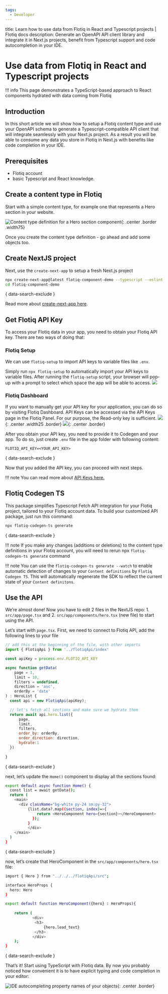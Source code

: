 ```yaml
---
tags:
  - Developer
---
```


title: Learn how to use data from Flotiq in React and Typescript projects | Flotiq docs
description: Generate an OpenAPI API client library and integrate it in Next.js projects, benefit from Typescript support and code autocompletion in your IDE.

# Use data from Flotiq in React and Typescript projects

!!! info
    This page demonstrates a TypeScript-based approach to React components hydrated with data coming from Flotiq


## Introduction

In this short article we will show how to setup a Flotiq content type and use your OpenAPI schema to generate a Typescript-compatible API client that will integrate seamlessly with your Next.js project. As a result you will be able to consume any data you store in Flotiq in Next.js with benefits like code completion in your IDE.

## Prerequisites

* Flotiq account
* basic Typescript and React knowledge.

## Create a content type in Flotiq

Start with a simple content type, for example one that represents a Hero section in your website.

 ![Content type definition for a Hero section component](images/nextjs-react-typescript-openapi/ctd-preview.png){: .center .border .width75}

Once you create the content type definition - go ahead and add some objects too.

## Create NextJS project

Next, use the `create-next-app` to setup a fresh Next.js project

```bash
npx create-next-app@latest flotiq-component-demo --typescript --eslint
cd flotiq-component-demo
```
{ data-search-exclude }

Read more about [create-next-app here](https://nextjs.org/docs/api-reference/create-next-app).

## Get Flotiq API Key
To access your Flotiq data in your app, you need to obtain your Flotiq API key.
There are two ways of doing that:

### Flotiq Setup
We can use `flotiq-setup` to import API keys to variable files like `.env`.

Simply run `npx flotiq-setup` to automatically import your API keys to variable files.
After running the `flotiq-setup` script, your browser will pop-up with a prompt to select which space the app will be able to access.
 ![](images/nextjs-react-typescript-openapi/flotiq-setup-prompt.png)


### Flotiq Dashboard

If you want to manually get your API key for your application, you can do so by visiting Flotiq Dashboard.
API Keys can be accessed via the API Keys page in the Flotiq Panel.
For our purpose, the Read-only key is sufficient.
![](/docs/API/images/api-keys-menu.png){: .center .width25 .border}
![](/docs/API/images/api-keys_1.png){: .center .border}


After you obtain your API key, you need to provide it to Codegen and your app.
To do so, just create `.env` file in the app folder with following content:
```
FLOTIQ_API_KEY=<YOUR_API_KEY>
```
{ data-search-exclude }

Now that you added the API key, you can proceed with next steps.

!!! note
    You can read more about [API Keys here.](/docs/API/)

## Flotiq Codegen TS 
This package simplifies Typescript Fetch API integration for your Flotiq project, tailored to your Flotiq account data.
To build your customized API package, just run this command:

```bash
npx flotiq-codegen-ts generate 
```
{ data-search-exclude }

!!! note 
    If you make any changes (additions or deletions) to the content type definitions in your Flotiq account,
    you will need to rerun npx `flotiq-codegen-ts generate` command

!!! note 
    You can use the `flotiq-codegen-ts generate --watch` to enable automatic detection of changes to your 
    `Content definitions` by `Flotiq Codegen TS`. This will automatically regenerate the SDK to reflect the current 
    state of your `Content definitons`.

## Use the API

We’re almost done! Now you have to edit 2 files in the NextJS repo: 1. `src/app/page.tsx` and 2. `src/app/components/hero.tsx` (new file) to start using the API.

Let’s start with `page.tsx`. First, we need to connect to Flotiq API, add the following lines to your file

```javascript
// add this at the beginning of the file, with other imports
import { FlotiqApi } from '../flotiqApi/index'

const apiKey = process.env.FLOTIQ_API_KEY

async function getData(
    page = 1,
    limit = 10,
    filters = undefined,
    direction = 'asc',
    orderBy = 'date'
) : HeroList {
  const api = new FlotiqApi(apiKey);

  // let's fetch all sections and make sure we hydrate them 
  return await api.hero.list({
      page,
      limit,
      filters,
      order_by: orderBy,
      order_direction: direction,
      hydrate:1
  })
    
}
```
{ data-search-exclude }

next, let’s update the `Home()` component to display all the sections found:

```bash
export default async function Home() {
  const list = await getData();
  return (
    <main>
      <div className="bg-white py-24 sm:py-32">
          {list.data?.map((section, index)=>{
              return <HeroComponent hero={section}></HeroComponent>
            });
          }
          </div>
    </main>
  )
}
```
{ data-search-exclude }

now, let’s create that HeroComponent in the `src/app/components/hero.tsx` file:

```bash
import { Hero } from "../../../flotiqApi/src";

interface HeroProps {
  hero: Hero
}

export default function HeroComponent({hero} : HeroProps){
    
    return (
            <div>
             <h3>
                 {hero.lead_text}
             </h3>
            </div>
    );
}
```
{ data-search-exclude }


That’s it! Start using TypeScript with Flotiq data. By now you probably noticed how convenient it is to have explicit typing and code completion in your editor:

 ![IDE autocompleting property names of your objects](images/nextjs-react-typescript-openapi/ide-code-completion.png){: .center .border}
